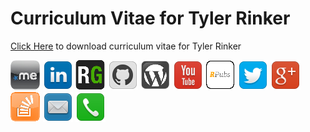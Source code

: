 Curriculum Vitae for Tyler Rinker
===

[Click Here](https://github.com/trinker/cv/blob/master/REPORT/curriculum_vitae_tyler_rinker.pdf?raw=true) to download curriculum vitae for Tyler Rinker

<a href="http://about.me/tylerrinker" target="_blank">![](icons/aboutme.png)</a>
<a href="http://www.linkedin.com/pub/tyler-rinker/39/36b/1a0" target="_blank">![](icons/linkedin.png)</a>
<a href="https://www.researchgate.net/profile/Tyler_Rinker" target="_blank">![](icons/researchgate.png)</a>
<a href="https://github.com/trinker" target="_blank">![](icons/github_2.png)</a>
<a href="http://trinkerrstuff.wordpress.com/" target="_blank">![](icons/wordpress.png)</a>
<a href="http://www.youtube.com/channel/UCOuzoXJpWWOFop7_nlJ5-hw/videos" target="_blank">![](icons/youtube.png)</a>
<a href="http://rpubs.com/trinker" target="_blank">![](icons/rpubs.png)</a>
<a href="https://twitter.com/tylerrinker" target="_blank">![](icons/twitter.png)</a>
<a href="https://plus.google.com/u/0/107881588921166122909/posts" target="_blank">![](icons/google_plus.png)</a>
<a href="http://stackoverflow.com/users/1000343/tyler-rinker" target="_blank">![](icons/stackoverflow.png)</a>
<a href="mailto:tyler.rinker@gmail.com" target="_blank">![](icons/mail.png)</a>
<a href="tel:716-472-2642" target="_blank">![](icons/phone.png)</a>

